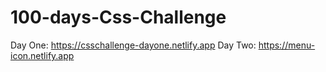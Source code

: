 # 100-days-Css-Challenge

Day One: https://csschallenge-dayone.netlify.app
Day Two: https://menu-icon.netlify.app
